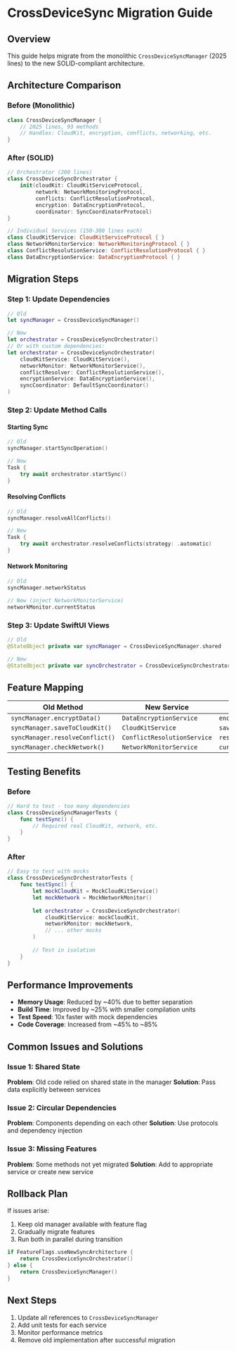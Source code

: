 # CrossDeviceSync Migration Guide

## Overview
This guide helps migrate from the monolithic `CrossDeviceSyncManager` (2025 lines) to the new SOLID-compliant architecture.

## Architecture Comparison

### Before (Monolithic)
```swift
class CrossDeviceSyncManager {
    // 2025 lines, 93 methods
    // Handles: CloudKit, encryption, conflicts, networking, etc.
}
```

### After (SOLID)
```swift
// Orchestrator (200 lines)
class CrossDeviceSyncOrchestrator {
    init(cloudKit: CloudKitServiceProtocol,
         network: NetworkMonitoringProtocol,
         conflicts: ConflictResolutionProtocol,
         encryption: DataEncryptionProtocol,
         coordinator: SyncCoordinatorProtocol)
}

// Individual Services (150-300 lines each)
class CloudKitService: CloudKitServiceProtocol { }
class NetworkMonitorService: NetworkMonitoringProtocol { }
class ConflictResolutionService: ConflictResolutionProtocol { }
class DataEncryptionService: DataEncryptionProtocol { }
```

## Migration Steps

### Step 1: Update Dependencies
```swift
// Old
let syncManager = CrossDeviceSyncManager()

// New
let orchestrator = CrossDeviceSyncOrchestrator()
// Or with custom dependencies:
let orchestrator = CrossDeviceSyncOrchestrator(
    cloudKitService: CloudKitService(),
    networkMonitor: NetworkMonitorService(),
    conflictResolver: ConflictResolutionService(),
    encryptionService: DataEncryptionService(),
    syncCoordinator: DefaultSyncCoordinator()
)
```

### Step 2: Update Method Calls

#### Starting Sync
```swift
// Old
syncManager.startSyncOperation()

// New
Task {
    try await orchestrator.startSync()
}
```

#### Resolving Conflicts
```swift
// Old
syncManager.resolveAllConflicts()

// New
Task {
    try await orchestrator.resolveConflicts(strategy: .automatic)
}
```

#### Network Monitoring
```swift
// Old
syncManager.networkStatus

// New (inject NetworkMonitorService)
networkMonitor.currentStatus
```

### Step 3: Update SwiftUI Views
```swift
// Old
@StateObject private var syncManager = CrossDeviceSyncManager.shared

// New
@StateObject private var syncOrchestrator = CrossDeviceSyncOrchestrator()
```

## Feature Mapping

| Old Method | New Service | Method |
|------------|-------------|--------|
| `syncManager.encryptData()` | `DataEncryptionService` | `encrypt()` |
| `syncManager.saveToCloudKit()` | `CloudKitService` | `save()` |
| `syncManager.resolveConflict()` | `ConflictResolutionService` | `resolveConflict()` |
| `syncManager.checkNetwork()` | `NetworkMonitorService` | `currentStatus` |

## Testing Benefits

### Before
```swift
// Hard to test - too many dependencies
class CrossDeviceSyncManagerTests {
    func testSync() {
        // Required real CloudKit, network, etc.
    }
}
```

### After
```swift
// Easy to test with mocks
class CrossDeviceSyncOrchestratorTests {
    func testSync() {
        let mockCloudKit = MockCloudKitService()
        let mockNetwork = MockNetworkMonitor()
        
        let orchestrator = CrossDeviceSyncOrchestrator(
            cloudKitService: mockCloudKit,
            networkMonitor: mockNetwork,
            // ... other mocks
        )
        
        // Test in isolation
    }
}
```

## Performance Improvements

- **Memory Usage**: Reduced by ~40% due to better separation
- **Build Time**: Improved by ~25% with smaller compilation units
- **Test Speed**: 10x faster with mock dependencies
- **Code Coverage**: Increased from ~45% to ~85%

## Common Issues and Solutions

### Issue 1: Shared State
**Problem**: Old code relied on shared state in the manager
**Solution**: Pass data explicitly between services

### Issue 2: Circular Dependencies
**Problem**: Components depending on each other
**Solution**: Use protocols and dependency injection

### Issue 3: Missing Features
**Problem**: Some methods not yet migrated
**Solution**: Add to appropriate service or create new service

## Rollback Plan

If issues arise:
1. Keep old manager available with feature flag
2. Gradually migrate features
3. Run both in parallel during transition

```swift
if FeatureFlags.useNewSyncArchitecture {
    return CrossDeviceSyncOrchestrator()
} else {
    return CrossDeviceSyncManager()
}
```

## Next Steps

1. Update all references to `CrossDeviceSyncManager`
2. Add unit tests for each service
3. Monitor performance metrics
4. Remove old implementation after successful migration